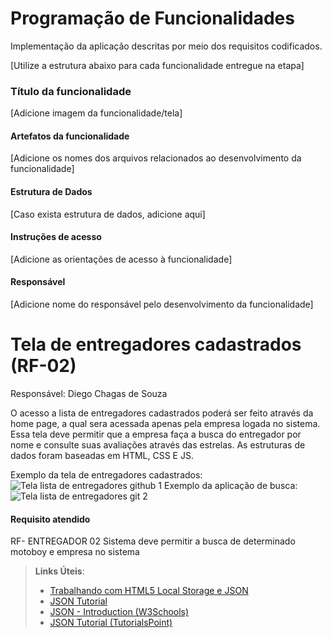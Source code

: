 # Programação de Funcionalidades

Implementação da aplicação descritas por meio dos requisitos codificados. 

[Utilize a estrutura abaixo para cada funcionalidade entregue na etapa]

### Título da funcionalidade

[Adicione imagem da funcionalidade/tela]

#### Artefatos da funcionalidade

[Adicione os nomes dos arquivos relacionados ao desenvolvimento da funcionalidade]


#### Estrutura de Dados

[Caso exista estrutura de dados, adicione aqui]


#### Instruções de acesso

[Adicione as orientações de acesso à funcionalidade]


#### Responsável

[Adicione nome do responsável pelo desenvolvimento da funcionalidade]



<h1> Tela de entregadores cadastrados (RF-02) </h1>

Responsável: Diego Chagas de Souza

O acesso a lista de entregadores cadastrados poderá ser feito através da home page, a qual sera acessada apenas pela empresa logada no sistema. Essa tela deve permitir que a empresa faça a busca do entregador por nome e consulte suas avaliações através das estrelas. As estruturas de dados foram baseadas em HTML, CSS E JS.

Exemplo da tela de entregadores cadastrados:
![Tela lista de entregadores github 1](https://github.com/ICEI-PUC-Minas-PMV-ADS/pmv-ads-2023-2-e1-proj-web-t9-pmv-ads-2023-2-e1-projentregacerta/assets/101624093/77be62e1-0cd1-409b-ac24-7d9e197e5303)
Exemplo da aplicação de busca:
![Tela lista de entregadores git 2](https://github.com/ICEI-PUC-Minas-PMV-ADS/pmv-ads-2023-2-e1-proj-web-t9-pmv-ads-2023-2-e1-projentregacerta/assets/101624093/6880f128-bf21-4740-9c08-04f7b73f82d8)


#### Requisito atendido

RF- ENTREGADOR 02	Sistema deve permitir a busca de determinado motoboy e empresa no sistema





> **Links Úteis**:
> - [Trabalhando com HTML5 Local Storage e JSON](https://www.devmedia.com.br/trabalhando-com-html5-local-storage-e-json/29045)
> - [JSON Tutorial](https://www.w3resource.com/JSON)
> - [JSON - Introduction (W3Schools)](https://www.w3schools.com/js/js_json_intro.asp)
> - [JSON Tutorial (TutorialsPoint)](https://www.tutorialspoint.com/json/index.htm)

